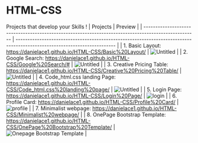 # HTML-CSS
Projects that develop your Skills !
| Projects                                                                                             | Preview                                                                                                                  |
| ---------------------------------------------------------------------------------------------------- | ------------------------------------------------------------------------------------------------------------------------ |
| 1. Basic Layout: https://danielace1.github.io/HTML-CSS/Basic%20Layout/                               | ![Untitled](https://user-images.githubusercontent.com/125158129/233983375-ef63772e-0262-46c3-b61c-834d280f496f.png)      |
| 2. Google Search: https://danielace1.github.io/HTML-CSS/Google%20Search/#                            | ![Untitled](https://user-images.githubusercontent.com/125158129/233985042-3260d70e-b6ec-4ef9-8f75-038d528cc054.png)      |
| 3. Creative Pricing Table: https://danielace1.github.io/HTML-CSS/Creative%20Pricing%20Table/         | ![Untitled](https://user-images.githubusercontent.com/125158129/234079326-7617ed5c-6cfc-4e20-b37b-e49bf5892fa6.png)      |
| 4. Code_html.css landing Page: https://danielace1.github.io/HTML-CSS/Code_html.css%20landing%20page/ | ![Untitled](https://user-images.githubusercontent.com/125158129/233984038-ddec5a1c-b411-4ce9-9926-540663701283.png)      |
| 5. Login Page: https://danielace1.github.io/HTML-CSS/Login%20Page/                                   | ![login](https://user-images.githubusercontent.com/125158129/234377632-13e44ce9-ee3c-4d43-9fe8-d7ecbf3df319.png)         |
| 6. Profile Card: https://danielace1.github.io/HTML-CSS/Profile%20Card/                               | ![profile](https://user-images.githubusercontent.com/125158129/235338177-b658665c-0a76-4f5f-a9e5-7512a3545800.png)       |
| 7. Minimalist webpage: https://danielace1.github.io/HTML-CSS/Minimalist%20webpage/                   |
| 8. OnePage Bootstrap Template: https://danielace1.github.io/HTML-CSS/OnePage%20Bootstrap%20Template/ | ![Onepage Bootstrap Template](https://github.com/07danie/HTML-CSS/assets/125158129/49891a28-e5f8-4513-af8d-7cca0990e761) |
